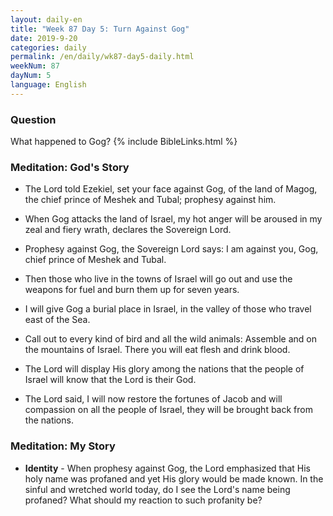 ```yaml
---
layout: daily-en
title: "Week 87 Day 5: Turn Against Gog"
date: 2019-9-20 
categories: daily
permalink: /en/daily/wk87-day5-daily.html
weekNum: 87
dayNum: 5
language: English
---
```


### Question     
What happened to Gog? 
{% include BibleLinks.html %} 

### Meditation: God's Story   
+ The Lord told Ezekiel, set your face against Gog, of the land of Magog, the chief prince of Meshek and Tubal; prophesy against him. 

+ When Gog attacks the land of Israel, my hot anger will be aroused in my zeal and fiery wrath, declares the Sovereign Lord. 

+ Prophesy against Gog, the Sovereign Lord says: I am against you, Gog, chief prince of Meshek and Tubal. 

+ Then those who live in the towns of Israel will go out and use the weapons for fuel and burn them up for seven years. 

+ I will give Gog a burial place in Israel, in the valley of those who travel east of the Sea. 

+ Call out to every kind of bird and all the wild animals: Assemble and on the mountains of Israel. There you will eat flesh and drink blood. 

+ The Lord will display His glory among the nations that the people of Israel will know that the Lord is their God. 

+ The Lord said, I will now restore the fortunes of Jacob and will compassion on all the people of Israel, they will be brought back from the nations. 

### Meditation: My Story   
+ **Identity** - When prophesy against Gog, the Lord emphasized that His holy name was profaned and yet His glory would be made known. In the sinful and wretched world today, do I see the Lord's name being profaned? What should my reaction to such profanity be? 
